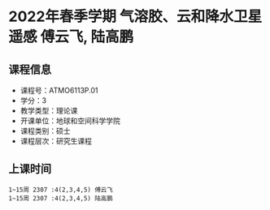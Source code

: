 # 2022年春季学期 气溶胶、云和降水卫星遥感 傅云飞, 陆高鹏






## 课程信息

- 课程号：ATMO6113P.01
- 学分：3
- 教学类型：理论课
- 开课单位：地球和空间科学学院
- 课程类别：硕士
- 课程层次：研究生课程

## 上课时间

```
1~15周 2307 :4(2,3,4,5) 傅云飞
1~15周 2307 :4(2,3,4,5) 陆高鹏
```

